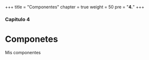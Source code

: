 +++
title = "Componentes"
chapter = true
weight = 50
pre = "<b>4.</b>"
+++

### Capitulo 4

# Componetes

Mis componentes
